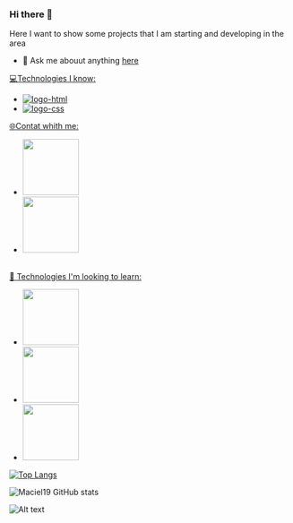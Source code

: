 ### Hi there 👋


Here I want to show some projects that I am starting and developing in the area
<br>
- 💬 Ask me abouut anything <a href="https://www.linkedin.com/in/caique-maciel-aa662024b/"/> here

💻Technologies I know:
<br>
- <img src="https://img.shields.io/badge/HTML-239120?style=for-the-badge&logo=html5&logoColor=white" alt="logo-html"/>

- <img src="https://img.shields.io/badge/CSS-239120?&style=for-the-badge&logo=css3&logoColor=white" alt="logo-css"/>
🌐Contat whith me:
 - <a href="https://www.instagram.com/maciel_caique/"/> <img width="100" src="https://img.shields.io/badge/Instagram-E4405F?style=for-the-badge&logo=instagram&logoColor=white"/>
- <a href="https://www.linkedin.com/in/caique-maciel-aa662024b/"/> <img width="100" src="https://img.shields.io/badge/LinkedIn-0077B5?style=for-the-badge&logo=linkedin&logoColor=white"/>
<br>
🔎 Technologies I'm looking to learn:

- <img width="100" src="https://img.shields.io/badge/JavaScript-F7DF1E?style=for-the-badge&logo=javascript&logoColor=black"/>
- <img width="100" src="https://img.shields.io/badge/Node.js-43853D?style=for-the-badge&logo=node.js&logoColor=white"/>
- <img width="100" src="https://img.shields.io/badge/react%20os-0088CC?style=for-the-badge&logo=reactos&logoColor=white"/>
 
 [![Top Langs](https://github-readme-stats.vercel.app/api/top-langs/?username=Maciel19)](https://github.com/Maciel19/github-readme-stats)
 
 ![Maciel19 GitHub stats](https://github-readme-stats.vercel.app/api?username=Maciel19&show_icons=true&theme=transparent)
 
 ![Alt text](https://spotify-recently-played-readme.vercel.app/api?user=caiquemaciel-19)


 
